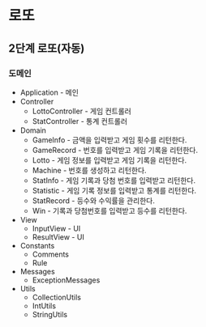 # 로또

## 2단계 로또(자동)
### 도메인
* Application - 메인
* Controller
    * LottoController - 게임 컨트롤러
    * StatController - 통계 컨트롤러
* Domain
    * GameInfo - 금액을 입력받고 게임 횟수를 리턴한다.
    * GameRecord - 번호를 입력받고 게임 기록을 리턴한다.
    * Lotto - 게임 정보를 입력받고 게임 기록을 리턴한다.    
    * Machine - 번호를 생성하고 리턴한다.
    * StatInfo - 게임 기록과 당첨 번호를 입력받고 리턴한다.
    * Statistic - 게임 기록 정보를 입력받고 통계를 리턴한다.
    * StatRecord - 등수와 수익률을 관리한다.
    * Win - 기록과 당첨번호를 입력받고 등수를 리턴한다.
* View
    * InputView - UI
    * ResultView - UI
* Constants
    * Comments
    * Rule
* Messages
    * ExceptionMessages
* Utils
    * CollectionUtils
    * IntUtils
    * StringUtils